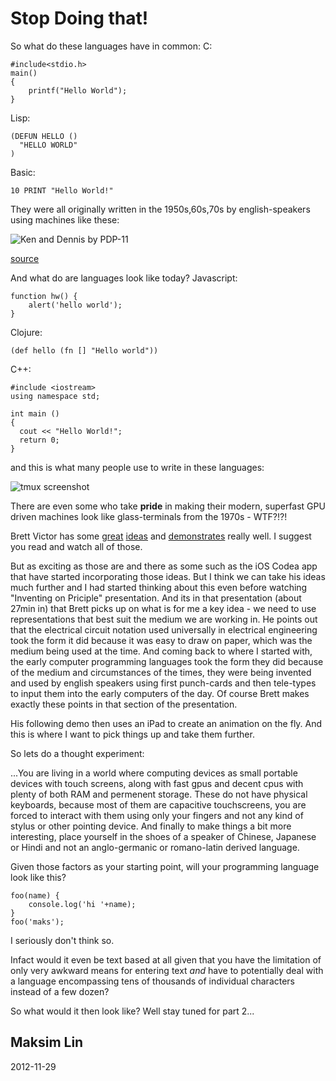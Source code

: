 Stop Doing that!
================

So what do these languages have in common:
C:

    #include<stdio.h>
    main()
    {
        printf("Hello World");
    }

Lisp:

    (DEFUN HELLO ()
      "HELLO WORLD"
    ) 


Basic:

    10 PRINT "Hello World!"


They were all originally written in the 1950s,60s,70s by english-speakers 
using machines like these: 

![Ken and Dennis by PDP-11](http://cm.bell-labs.com/cm/cs/who/dmr/kd14.jpg)

[source](http://cm.bell-labs.com/cm/cs/who/dmr/picture.html)

And what do are languages look like today?
Javascript:

    function hw() {
        alert('hello world');
    }

Clojure:
    
    (def hello (fn [] "Hello world"))
    
C++:

    #include <iostream>
    using namespace std;

    int main ()
    {
      cout << "Hello World!";
      return 0;
    }

and this is what many people use to write in these languages:

![tmux screenshot](http://tmux.sourceforge.net/tmux3.png)

There are even some who take **pride** in making their modern, superfast GPU driven machines look like
glass-terminals from the 1970s - WTF?!?!

Brett Victor has some [great](http://worrydream.com/#!/LadderOfAbstraction) 
[ideas](http://worrydream.com/#!/LearnableProgramming) and [demonstrates](http://vimeo.com/36579366)
really well. I suggest you read and watch all of those.

But as exciting as those are and there as some such as the iOS Codea app that have started incorporating
those ideas.
But I think we can take his ideas much further and I had started thinking about this even before watching 
"Inventing on Priciple" presentation. And its in that presentation (about 27min in) that Brett picks up on
what is for me a key idea - we need to use representations that best suit the medium we are working in.
He points out that the electrical circuit notation used universally in electrical engineering took the
form it did because it was easy to draw on paper, which was the medium being used at the time.
And coming back to where I started with, the early computer programming languages took the form they
did because of the medium and circumstances of the times, they were being invented and used by english
speakers using first punch-cards and then tele-types to input them into the early computers of the day.
Of course Brett makes exactly these points in that section of the presentation.

His following demo then uses an iPad to create an animation on the fly. And this is where I want to pick
things up and take them further. 

So lets do a thought experiment:

...You are living in a world where computing devices as small portable devices with touch screens, along
with fast gpus and decent cpus with plenty of both RAM and permenent storage.
These do not have physical keyboards, because most of them are capacitive touchscreens, you are forced
to interact with them using only your fingers and not any kind of stylus or other pointing device.
And finally to make things a bit more interesting, place yourself in the shoes of a speaker of Chinese,
Japanese or Hindi and not an anglo-germanic or romano-latin derived language.

Given those factors as your starting point, will your programming language look like this?

    foo(name) { 
        console.log('hi '+name); 
    }
    foo('maks');

I seriously don't think so.

Infact would it even be text based at all given that you have the limitation of only very awkward means for
entering text *and* have to potentially deal with a language encompassing tens of thousands of individual
characters instead of a few dozen?

So what would it then look like? Well stay tuned for part 2...


Maksim Lin
----------
2012-11-29
